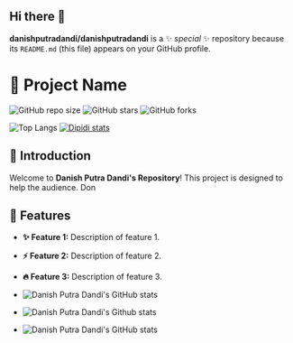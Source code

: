 ## Hi there 👋


**danishputradandi/danishputradandi** is a ✨ _special_ ✨ repository because its `README.md` (this file) appears on your GitHub profile.
# 🌟 Project Name

![GitHub repo size](https://img.shields.io/github/repo-size/username/repo-name)
![GitHub stars](https://img.shields.io/github/stars/username/repo-name?style=social)
![GitHub forks](https://img.shields.io/github/forks/username/repo-name?style=social)

![Top Langs](https://github-readme-stats.vercel.app/api/top-langs/?username=danishputradandi&hide_progress=true)
[![Dipidi stats](https://github-readme-stats.vercel.app/api/wakatime?username=ffflabs)](https://github.com/danishputradandi/github-readme-stats)

## 🚀 Introduction
Welcome to **Danish Putra Dandi's Repository**! This project is designed to help the audience. Don
## 🎨 Features
- **✨ Feature 1:** Description of feature 1.
- **⚡ Feature 2:** Description of feature 2.
- **🔥 Feature 3:** Description of feature 3.

- ![Danish Putra Dandi's GitHub stats](https://github-readme-stats.vercel.app/api?username=danishputradandi&show_icons=true&theme=radical)
- ![Danish Putra Dandi's Github stats](https://github-readme-stats.vercel.app/api?username=danishputradandi&hide=contribs,prs)
- ![Danish Putra Dandi's GitHub stats](https://github-readme-stats.vercel.app/api?username=danishputradandi&show=reviews,discussions_started,discussions_answered,prs_merged,prs_merged_percentage)

